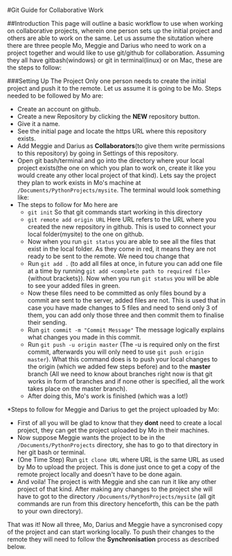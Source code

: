 
#Git Guide for Collaborative Work

##Introduction
This page will outline a basic workflow to use when working on collaborative projects, wherein one person sets up the initial project and others are able to work on the same. Let us assume the situtation where there are three people Mo, Meggie and Darius who need to work on a project together and would like to use git/github for collaboration. Assuming they all have gitbash(windows) or git in terminal(linux) or on Mac, these are the steps to follow:

###Setting Up The Project
Only one person needs to create the initial project and push it to the remote. Let us assume it is going to be Mo. Steps needed to be followed by Mo are:
* Create an account on github.
* Create a new Repository by clicking the **NEW** repository button. 
* Give it a name.
* See the initial page and locate the https URL where this repository exists. 
* Add Meggie and Darius as **Collaborators**(to give them write permissions to this repository) by going in Settings of this repository.
* Open git bash/terminal and go into the directory where your local project exists(the one on which you plan to work on, create it like you would create any other local project of that kind). Lets say the project they plan to work exists in Mo's machine at `/Documents/PythonProjects/mysite`. The terminal would look something like: 
* The steps to follow for Mo here are
  * `git init` So that git commands start working in this directory
  * `git remote add origin URL` Here URL refers to the URL where you created the new repository in github. This is used to connect your local folder(mysite) to the one on github.
  * Now when you run `git status` you are able to see all the files that exist in the local folder. As they come in red, it means they are not ready to be sent to the remote. We need tou change that
  * Run `git add .` (to add all files at once, in future you can add one file at a time by running `git add <complete path to required file>` {without brackets}). Now when you run `git status` you will be able to see your added files in green.
  * Now these files need to be committed as only files bound by a commit are sent to the server, added files are not. This is used that in case you have made changes to 5 files and need to send only 3 of them, you can add only those three and then commit them to finalise their sending.
  * Run `git commit -m "Commit Message"` The message logically explains what changes you made in this commit.
  * Run `git push -u origin master` (The -u is required only on the first commit, afterwards you will only need to use `git push origin master`). What this command does is to push your local changes to the origin (which we added few steps before) and to the **master** branch (All we need to know about branches right now is that git works in form of branches and if none other is specified, all the work takes place on the master branch).
  * After doing this, Mo's work is finished (which was a lot!)

*Steps to follow for Meggie and Darius to get the project uploaded by Mo:
 * First of all you will be glad to know that they **dont** need to create a local project, they can get the project uploaded by Mo in their machines.
 * Now suppose Meggie wants the project to be in the `/Documents/PythonProjects` directory, she has to go to that directory in her git bash or terminal.
 * (One Time Step) Run `git clone URL` where URL is the same URL as used by Mo to upload the project. This is done just once to get a copy of the remote project locally and doesn't have to be done again.
 * And voila! The project is with Meggie and she can run it like any other project of that kind. After making any changes to the project she will have to got to the directory `/Documents/PythonProjects/mysite` (all git commands are run from this directory henceforth, this can be the path to your own directory).

That was it! Now all three, Mo, Darius and Meggie have a syncronised copy of the project and can start working locally. To push their changes to the remote they will need to follow the **Synchronisation** process as described below.

